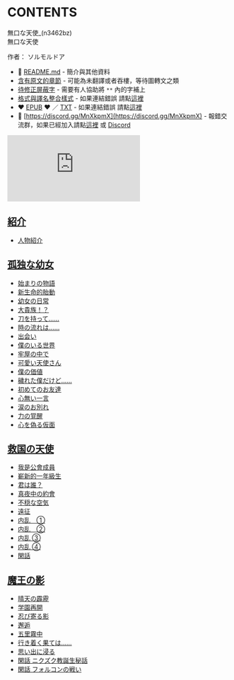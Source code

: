 # CONTENTS

無口な天使_(n3462bz)  
無口な天使  

作者： ソルモルドア  



- :closed_book: [README.md](README.md) - 簡介與其他資料
- [含有原文的章節](ja.md) - 可能為未翻譯或者吞樓，等待圖轉文之類
- [待修正屏蔽字](%E5%BE%85%E4%BF%AE%E6%AD%A3%E5%B1%8F%E8%94%BD%E5%AD%97.md) - 需要有人協助將 `**` 內的字補上
- [格式與譯名整合樣式](https://github.com/bluelovers/node-novel/blob/master/lib/locales/%E7%84%A1%E5%8F%A3%E3%81%AA%E5%A4%A9%E4%BD%BF_(n3462bz).ts) - 如果連結錯誤 請點[這裡](https://github.com/bluelovers/node-novel/blob/master/lib/locales/)
-  :heart: [EPUB](https://gitlab.com/demonovel/epub-txt/blob/master/syosetu/%E7%84%A1%E5%8F%A3%E3%81%AA%E5%A4%A9%E4%BD%BF_(n3462bz).epub) :heart:  ／ [TXT](https://gitlab.com/demonovel/epub-txt/blob/master/syosetu/out/%E7%84%A1%E5%8F%A3%E3%81%AA%E5%A4%A9%E4%BD%BF_(n3462bz).out.txt) - 如果連結錯誤 請點[這裡](https://gitlab.com/demonovel/epub-txt/blob/master/syosetu/)
- :mega: [https://discord.gg/MnXkpmX](https://discord.gg/MnXkpmX) - 報錯交流群，如果已經加入請點[這裡](https://discordapp.com/channels/467794087769014273/467794088285175809) 或 [Discord](https://discordapp.com/channels/@me)


![導航目錄](https://chart.apis.google.com/chart?cht=qr&chs=150x150&chl=https://gitlab.com/novel-group/txt-source/blob/master/syosetu_out/無口な天使_(n3462bz)/導航目錄.md "導航目錄")




## [紹介](00000_%E7%B4%B9%E4%BB%8B)

- [人物紹介](00000_%E7%B4%B9%E4%BB%8B/00010_%E4%BA%BA%E7%89%A9%E7%B4%B9%E4%BB%8B.txt)


## [孤独な幼女](00010_%E5%AD%A4%E7%8B%AC%E3%81%AA%E5%B9%BC%E5%A5%B3)

- [始まりの物語](00010_%E5%AD%A4%E7%8B%AC%E3%81%AA%E5%B9%BC%E5%A5%B3/00010_%E5%A7%8B%E3%81%BE%E3%82%8A%E3%81%AE%E7%89%A9%E8%AA%9E.txt)
- [新生命的胎動](00010_%E5%AD%A4%E7%8B%AC%E3%81%AA%E5%B9%BC%E5%A5%B3/00020_%E6%96%B0%E7%94%9F%E5%91%BD%E7%9A%84%E8%83%8E%E5%8B%95.txt)
- [幼女の日常](00010_%E5%AD%A4%E7%8B%AC%E3%81%AA%E5%B9%BC%E5%A5%B3/00030_%E5%B9%BC%E5%A5%B3%E3%81%AE%E6%97%A5%E5%B8%B8.txt)
- [大貴族！？](00010_%E5%AD%A4%E7%8B%AC%E3%81%AA%E5%B9%BC%E5%A5%B3/00040_%E5%A4%A7%E8%B2%B4%E6%97%8F%EF%BC%81%EF%BC%9F.txt)
- [刀を持って……](00010_%E5%AD%A4%E7%8B%AC%E3%81%AA%E5%B9%BC%E5%A5%B3/00050_%E5%88%80%E3%82%92%E6%8C%81%E3%81%A3%E3%81%A6%E2%80%A6%E2%80%A6.txt)
- [時の流れは……](00010_%E5%AD%A4%E7%8B%AC%E3%81%AA%E5%B9%BC%E5%A5%B3/00060_%E6%99%82%E3%81%AE%E6%B5%81%E3%82%8C%E3%81%AF%E2%80%A6%E2%80%A6.txt)
- [出会い](00010_%E5%AD%A4%E7%8B%AC%E3%81%AA%E5%B9%BC%E5%A5%B3/00070_%E5%87%BA%E4%BC%9A%E3%81%84.txt)
- [僕のいる世界](00010_%E5%AD%A4%E7%8B%AC%E3%81%AA%E5%B9%BC%E5%A5%B3/00080_%E5%83%95%E3%81%AE%E3%81%84%E3%82%8B%E4%B8%96%E7%95%8C.txt)
- [牢屋の中で](00010_%E5%AD%A4%E7%8B%AC%E3%81%AA%E5%B9%BC%E5%A5%B3/00090_%E7%89%A2%E5%B1%8B%E3%81%AE%E4%B8%AD%E3%81%A7.txt)
- [可愛い天使さん](00010_%E5%AD%A4%E7%8B%AC%E3%81%AA%E5%B9%BC%E5%A5%B3/00100_%E5%8F%AF%E6%84%9B%E3%81%84%E5%A4%A9%E4%BD%BF%E3%81%95%E3%82%93.txt)
- [僕の価値](00010_%E5%AD%A4%E7%8B%AC%E3%81%AA%E5%B9%BC%E5%A5%B3/00110_%E5%83%95%E3%81%AE%E4%BE%A1%E5%80%A4.txt)
- [穢れた僕だけど……](00010_%E5%AD%A4%E7%8B%AC%E3%81%AA%E5%B9%BC%E5%A5%B3/00120_%E7%A9%A2%E3%82%8C%E3%81%9F%E5%83%95%E3%81%A0%E3%81%91%E3%81%A9%E2%80%A6%E2%80%A6.txt)
- [初めてのお友達](00010_%E5%AD%A4%E7%8B%AC%E3%81%AA%E5%B9%BC%E5%A5%B3/00130_%E5%88%9D%E3%82%81%E3%81%A6%E3%81%AE%E3%81%8A%E5%8F%8B%E9%81%94.txt)
- [心無い一言](00010_%E5%AD%A4%E7%8B%AC%E3%81%AA%E5%B9%BC%E5%A5%B3/00140_%E5%BF%83%E7%84%A1%E3%81%84%E4%B8%80%E8%A8%80.txt)
- [涙のお別れ](00010_%E5%AD%A4%E7%8B%AC%E3%81%AA%E5%B9%BC%E5%A5%B3/00150_%E6%B6%99%E3%81%AE%E3%81%8A%E5%88%A5%E3%82%8C.txt)
- [力の覚醒](00010_%E5%AD%A4%E7%8B%AC%E3%81%AA%E5%B9%BC%E5%A5%B3/00160_%E5%8A%9B%E3%81%AE%E8%A6%9A%E9%86%92.txt)
- [心を偽る仮面](00010_%E5%AD%A4%E7%8B%AC%E3%81%AA%E5%B9%BC%E5%A5%B3/00170_%E5%BF%83%E3%82%92%E5%81%BD%E3%82%8B%E4%BB%AE%E9%9D%A2.txt)


## [救国の天使](00020_%E6%95%91%E5%9B%BD%E3%81%AE%E5%A4%A9%E4%BD%BF)

- [我是公會成員](00020_%E6%95%91%E5%9B%BD%E3%81%AE%E5%A4%A9%E4%BD%BF/00010_%E6%88%91%E6%98%AF%E5%85%AC%E6%9C%83%E6%88%90%E5%93%A1.txt)
- [嶄新的一年級生](00020_%E6%95%91%E5%9B%BD%E3%81%AE%E5%A4%A9%E4%BD%BF/00020_%E5%B6%84%E6%96%B0%E7%9A%84%E4%B8%80%E5%B9%B4%E7%B4%9A%E7%94%9F.txt)
- [君は誰？](00020_%E6%95%91%E5%9B%BD%E3%81%AE%E5%A4%A9%E4%BD%BF/00030_%E5%90%9B%E3%81%AF%E8%AA%B0%EF%BC%9F.txt)
- [真夜中の約會](00020_%E6%95%91%E5%9B%BD%E3%81%AE%E5%A4%A9%E4%BD%BF/00040_%E7%9C%9F%E5%A4%9C%E4%B8%AD%E3%81%AE%E7%B4%84%E6%9C%83.txt)
- [不穏な空気](00020_%E6%95%91%E5%9B%BD%E3%81%AE%E5%A4%A9%E4%BD%BF/00050_%E4%B8%8D%E7%A9%8F%E3%81%AA%E7%A9%BA%E6%B0%97.txt)
- [遠征](00020_%E6%95%91%E5%9B%BD%E3%81%AE%E5%A4%A9%E4%BD%BF/00060_%E9%81%A0%E5%BE%81.txt)
- [内乱　①](00020_%E6%95%91%E5%9B%BD%E3%81%AE%E5%A4%A9%E4%BD%BF/00070_%E5%86%85%E4%B9%B1%E3%80%80%E2%91%A0.txt)
- [内乱　②](00020_%E6%95%91%E5%9B%BD%E3%81%AE%E5%A4%A9%E4%BD%BF/00080_%E5%86%85%E4%B9%B1%E3%80%80%E2%91%A1.txt)
- [内乱 ③](00020_%E6%95%91%E5%9B%BD%E3%81%AE%E5%A4%A9%E4%BD%BF/00090_%E5%86%85%E4%B9%B1%20%E2%91%A2.txt)
- [内乱 ④](00020_%E6%95%91%E5%9B%BD%E3%81%AE%E5%A4%A9%E4%BD%BF/00100_%E5%86%85%E4%B9%B1%20%E2%91%A3.txt)
- [閑話](00020_%E6%95%91%E5%9B%BD%E3%81%AE%E5%A4%A9%E4%BD%BF/00110_%E9%96%91%E8%A9%B1.txt)


## [魔王の影](00030_%E9%AD%94%E7%8E%8B%E3%81%AE%E5%BD%B1)

- [晴天の霹靂](00030_%E9%AD%94%E7%8E%8B%E3%81%AE%E5%BD%B1/00010_%E6%99%B4%E5%A4%A9%E3%81%AE%E9%9C%B9%E9%9D%82.txt)
- [学園再開](00030_%E9%AD%94%E7%8E%8B%E3%81%AE%E5%BD%B1/00020_%E5%AD%A6%E5%9C%92%E5%86%8D%E9%96%8B.txt)
- [忍び寄る影](00030_%E9%AD%94%E7%8E%8B%E3%81%AE%E5%BD%B1/00030_%E5%BF%8D%E3%81%B3%E5%AF%84%E3%82%8B%E5%BD%B1.txt)
- [邂逅](00030_%E9%AD%94%E7%8E%8B%E3%81%AE%E5%BD%B1/00040_%E9%82%82%E9%80%85.txt)
- [五里霧中](00030_%E9%AD%94%E7%8E%8B%E3%81%AE%E5%BD%B1/00050_%E4%BA%94%E9%87%8C%E9%9C%A7%E4%B8%AD.txt)
- [行き着く果ては……](00030_%E9%AD%94%E7%8E%8B%E3%81%AE%E5%BD%B1/00060_%E8%A1%8C%E3%81%8D%E7%9D%80%E3%81%8F%E6%9E%9C%E3%81%A6%E3%81%AF%E2%80%A6%E2%80%A6.txt)
- [思い出に浸る](00030_%E9%AD%94%E7%8E%8B%E3%81%AE%E5%BD%B1/00070_%E6%80%9D%E3%81%84%E5%87%BA%E3%81%AB%E6%B5%B8%E3%82%8B.txt)
- [閑話 ニクズク教誕生秘話](00030_%E9%AD%94%E7%8E%8B%E3%81%AE%E5%BD%B1/00080_%E9%96%91%E8%A9%B1%20%E3%83%8B%E3%82%AF%E3%82%BA%E3%82%AF%E6%95%99%E8%AA%95%E7%94%9F%E7%A7%98%E8%A9%B1.txt)
- [閑話 フォルコンの戦い](00030_%E9%AD%94%E7%8E%8B%E3%81%AE%E5%BD%B1/00090_%E9%96%91%E8%A9%B1%20%E3%83%95%E3%82%A9%E3%83%AB%E3%82%B3%E3%83%B3%E3%81%AE%E6%88%A6%E3%81%84.txt)

